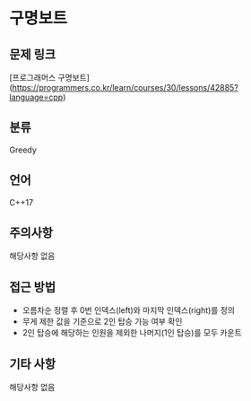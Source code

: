# 구명보트
## 문제 링크
[프로그래머스 구명보트]
(https://programmers.co.kr/learn/courses/30/lessons/42885?language=cpp)
## 분류
Greedy
## 언어
C++17
## 주의사항
해당사항 없음
## 접근 방법
* 오름차순 정렬 후 0번 인덱스(left)와 마지막 인덱스(right)를 정의
* 무게 제한 값을 기준으로 2인 탑승 가능 여부 확인
* 2인 탑승에 해당하는 인원을 제외한 나머지(1인 탑승)를 모두 카운트 
## 기타 사항
해당사항 없음